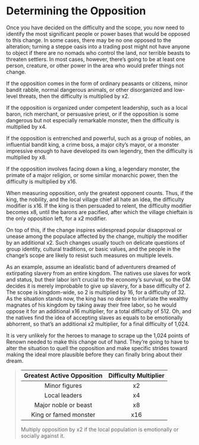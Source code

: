 # Determining the Opposition

Once you have decided on the difficulty and the scope, you now
need to identify the most significant people or power bases that
would be opposed to this change. In some cases, there may be no
one opposed to the alteration; turning a steppe oasis into a trading
post might not have anyone to object if there are no nomads who
control the land, nor terrible beasts to threaten settlers. In most cases,
however, there’s going to be at least one person, creature, or other
power in the area who would prefer things not change.

If the opposition comes in the form of ordinary peasants or citizens,
minor bandit rabble, normal dangerous animals, or other disorganized and low-level threats, then the difficulty is multiplied by x2.

If the opposition is organized under competent leadership, such as
a local baron, rich merchant, or persuasive priest, or if the opposition
is some dangerous but not especially remarkable monster, then the
difficulty is multiplied by x4.

If the opposition is entrenched and powerful, such as a group of
nobles, an influential bandit king, a crime boss, a major city’s mayor,
or a monster impressive enough to have developed its own legendry,
then the difficulty is multiplied by x8.

If the opposition involves facing down a king, a legendary monster, the primate of a major religion, or some similar monarchic power,
then the difficulty is multiplied by x16.

When measuring opposition, only the greatest opponent counts.
Thus, if the king, the nobility, and the local village chief all hate an
idea, the difficulty modifier is x16. If the king is then persuaded to
relent, the difficulty modifier becomes x8, until the barons are pacified, after which the village chieftain is the only opposition left, for
a x2 modifier.

On top of this, if the change inspires widespread popular disapproval or unease among the populace affected by the change,
multiply the modifier by an additional x2. Such changes usually touch
on delicate questions of group identity, cultural traditions, or basic
values, and the people in the change’s scope are likely to resist such
measures on multiple levels.

As an example, assume an idealistic band of adventurers dreamed
of extirpating slavery from an entire kingdom. The natives use slaves
for work and status, but their labor isn’t crucial to the economy’s survival, so the GM decides it is merely improbable to give up slavery,
for a base difficulty of 2. The scope is kingdom-wide, so 2 is multiplied
by 16, for a difficulty of 32. As the situation stands now, the king has
no desire to infuriate the wealthy magnates of his kingdom by taking
away their free labor, so he would oppose it for an additional x16
multiplier, for a total difficulty of 512. Oh, and the natives find the idea
of accepting slaves as equals to be emotionally abhorrent, so that’s
an additional x2 multiplier, for a final difficulty of 1,024.

It is very unlikely for the heroes to manage to scrape up the 1,024
points of Renown needed to make this change out of hand. They’re
going to have to alter the situation to quell the opposition and make
specific strides toward making the ideal more plausible before they
can finally bring about their dream.

<blockquote class="table">

| Greatest Active Opposition | Difficulty Multiplier |
| :------------------------: | :-------------------: |
|       Minor figures        |          x2           |
|       Local leaders        |          x4           |
|    Major noble or beast    |          x8           |
|   King or famed monster    |          x16          |

Multiply opposition by x2 if the local population is emotionally or socially against it.

</blockquote>
